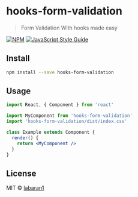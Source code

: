 # hooks-form-validation

> Form Validation With hooks made easy 

[![NPM](https://img.shields.io/npm/v/hooks-form-validation.svg)](https://www.npmjs.com/package/hooks-form-validation) [![JavaScript Style Guide](https://img.shields.io/badge/code_style-standard-brightgreen.svg)](https://standardjs.com)

## Install

```bash
npm install --save hooks-form-validation
```

## Usage

```jsx
import React, { Component } from 'react'

import MyComponent from 'hooks-form-validation'
import 'hooks-form-validation/dist/index.css'

class Example extends Component {
  render() {
    return <MyComponent />
  }
}
```

## License

MIT © [labaran1](https://github.com/labaran1)
